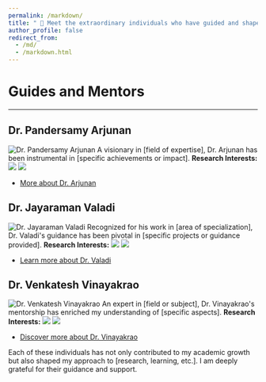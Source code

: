```yaml
---
permalink: /markdown/
title: " 🌟 Meet the extraordinary individuals who have guided and shaped my academic and professional journey."
author_profile: false
redirect_from: 
  - /md/
  - /markdown.html
---
```



# Guides and Mentors
---

## Dr. Pandersamy Arjunan
![Dr. Pandersamy Arjunan](https://www.samy101.com/images/portrait.jpg)
A visionary in [field of expertise], Dr. Arjunan has been instrumental in [specific achievements or impact].
**Research Interests:** 
[![](https://img.shields.io/badge/-Computational_Biology-blue)](https://www.samy101.com/research#ComputationalBiology)
[![](https://img.shields.io/badge/-AI_in_Healthcare-green)](https://www.samy101.com/research#AIHealthcare)
- [More about Dr. Arjunan](https://www.samy101.com/)

## Dr. Jayaraman Valadi
![Dr. Jayaraman Valadi](https://www.flame.edu.in/faculty/jayaraman-v-k/portrait.jpg)
Recognized for his work in [area of specialization], Dr. Valadi's guidance has been pivotal in [specific projects or guidance provided].
**Research Interests:** 
[![](https://img.shields.io/badge/-Sustainable_Energy-red)](https://www.flame.edu.in/faculty/jayaraman-v-k#SustainableEnergy)
[![](https://img.shields.io/badge/-Advanced_Material_Science-blueviolet)](https://www.flame.edu.in/faculty/jayaraman-v-k#AdvancedMaterialScience)
- [Learn more about Dr. Valadi](https://www.flame.edu.in/faculty/jayaraman-v-k)

## Dr. Venkatesh Vinayakrao
![Dr. Venkatesh Vinayakrao](http://vvtesh.co.in/images/portrait.jpg)
An expert in [field or subject], Dr. Vinayakrao's mentorship has enriched my understanding of [specific aspects].
**Research Interests:** 
[![](https://img.shields.io/badge/-Quantum_Computing-yellow)](http://vvtesh.co.in/research#QuantumComputing)
[![](https://img.shields.io/badge/-Cryptography-orange)](http://vvtesh.co.in/research#Cryptography)
- [Discover more about Dr. Vinayakrao](http://vvtesh.co.in/)

Each of these individuals has not only contributed to my academic growth but also shaped my approach to [research, learning, etc.]. I am deeply grateful for their guidance and support.